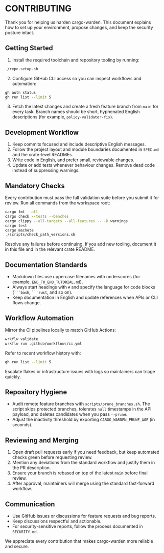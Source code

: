 # CONTRIBUTING

Thank you for helping us harden cargo-warden. This document explains how to set up your environment, propose changes, and keep the security posture intact.

## Getting Started

1. Install the required toolchain and repository tooling by running:

```bash
./repo-setup.sh
```

2. Configure GitHub CLI access so you can inspect workflows and automation:

```bash
gh auth status
gh run list --limit 5
```

3. Fetch the latest changes and create a fresh feature branch from `main` for every task. Branch names should be short, hyphenated English descriptions (for example, `policy-validator-fix`).

## Development Workflow

1. Keep commits focused and include descriptive English messages.
2. Follow the project layout and module boundaries documented in `SPEC.md` and the crate-level READMEs.
3. Write code in English, and prefer small, reviewable changes.
4. Update or add tests whenever behaviour changes. Remove dead code instead of suppressing warnings.

## Mandatory Checks

Every contribution must pass the full validation suite before you submit it for review. Run all commands from the workspace root:

```bash
cargo fmt --all
cargo check --tests --benches
cargo clippy --all-targets --all-features -- -D warnings
cargo test
cargo machete
./scripts/check_path_versions.sh
```

Resolve any failures before continuing. If you add new tooling, document it in this file and in the relevant crate README.

## Documentation Standards

- Markdown files use uppercase filenames with underscores (for example, `END_TO_END_TUTORIAL.md`).
- Always start headings with `#` and specify the language for code blocks (` ```bash `, ` ```rust `, and so on).
- Keep documentation in English and update references when APIs or CLI flows change.

## Workflow Automation

Mirror the CI pipelines locally to match GitHub Actions:

```bash
wrkflw validate
wrkflw run .github/workflows/ci.yml
```

Refer to recent workflow history with:

```bash
gh run list --limit 5
```

Escalate flakes or infrastructure issues with logs so maintainers can triage quickly.

## Repository Hygiene

- Audit remote feature branches with `scripts/prune_branches.sh`. The script skips protected branches, tolerates `null`
  timestamps in the API payload, and deletes candidates when you pass `--prune`.
- Adjust the inactivity threshold by exporting `CARGO_WARDEN_PRUNE_AGE` (in seconds).

## Reviewing and Merging

1. Open draft pull requests early if you need feedback, but keep automated checks green before requesting review.
2. Mention any deviations from the standard workflow and justify them in the PR description.
3. Ensure your branch is rebased on top of the latest `main` before final review.
4. After approval, maintainers will merge using the standard fast-forward workflow.

## Communication

- Use GitHub issues or discussions for feature requests and bug reports.
- Keep discussions respectful and actionable.
- For security-sensitive reports, follow the process documented in `SECURITY.md`.

We appreciate every contribution that makes cargo-warden more reliable and secure.
